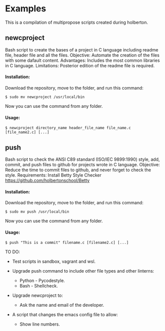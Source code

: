 # Examples
This is a compilation of multipropose scripts created during holberton.

## newcproject
Bash script to create the bases of a project in C language including readme file, header file and all the files.
Objective: Automate the creation of the files with some dafault content.
Advantages: Includes the most common libraries in C language. 
Limitations: Posterior edition of the readme file is required.

#### Installation:

Download the repository, move to the folder, and run this command:
```
$ sudo mv newcproject /usr/local/bin
```
Now you can use the command from any folder.

#### Usage:
```
$ newcproject directory_name header_file_name file_name.c [file_name2.c] [...]
```

## push
Bash script to check the ANSI C89 standard (ISO/IEC 9899:1990) style, add, commit, and push files to github for projects wrote in C language.
Objective: Reduce the time to commit files to github, and never forget to check the style.
Requirements: Install Betty Style Checker https://github.com/holbertonschool/Betty

#### Installation:
Download the repository, move to the folder, and run this command:
```
$ sudo mv push /usr/local/bin
```
Now you can use the command from any folder.

#### Usage:
```
$ push "This is a commit" filename.c [filename2.c] [...]
```

TO DO:

- Test scripts in sandbox, vagrant and wsl.

- Upgrade push command to include other file types and other linterns:
    - Python - Pycodestyle.
    - Bash - Shellcheck.

- Upgrade newcproject to:
    - Ask the name and email of the developer.

- A script that changes the emacs config file to allow:
    - Show line numbers. 
